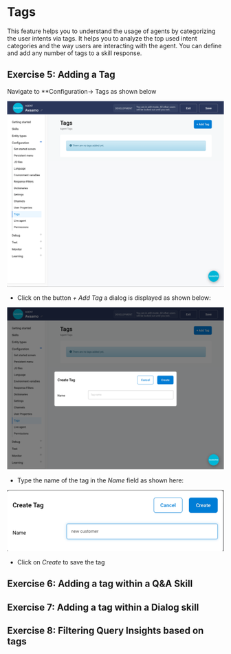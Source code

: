 # Tags

This feature helps you to understand the usage of agents by categorizing the user intents via tags.
It helps you to analyze the top used intent categories and the way users are interacting with the agent.
You can define and add any number of tags to a skill response.

## Exercise 5: Adding a Tag

Navigate to **Configuration-> Tags as shown below

![Tags Builder](contents/analytics/images/tags-builder.png)

- Click on the button _+ Add Tag_ a dialog is displayed as shown below:

![Tags Builder](contents/analytics/images/add-tag-dialog.png)

- Type the name of the tag in the _Name_ field as shown here:

![Tags Builder](contents/analytics/images/tags-name-dialog.png)

- Click on _Create_ to save the tag

## Exercise 6: Adding a tag within a Q&amp;A Skill

## Exercise 7: Adding a tag within a Dialog skill

## Exercise 8: Filtering Query Insights based on tags
